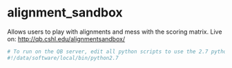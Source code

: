 # alignment_sandbox
Allows users to play with alignments and mess with the scoring matrix.
Live on: http://qb.cshl.edu/alignmentsandbox/


















```bash
# To run on the QB server, edit all python scripts to use the 2.7 python interpreter:
#!/data/software/local/bin/python2.7
```


